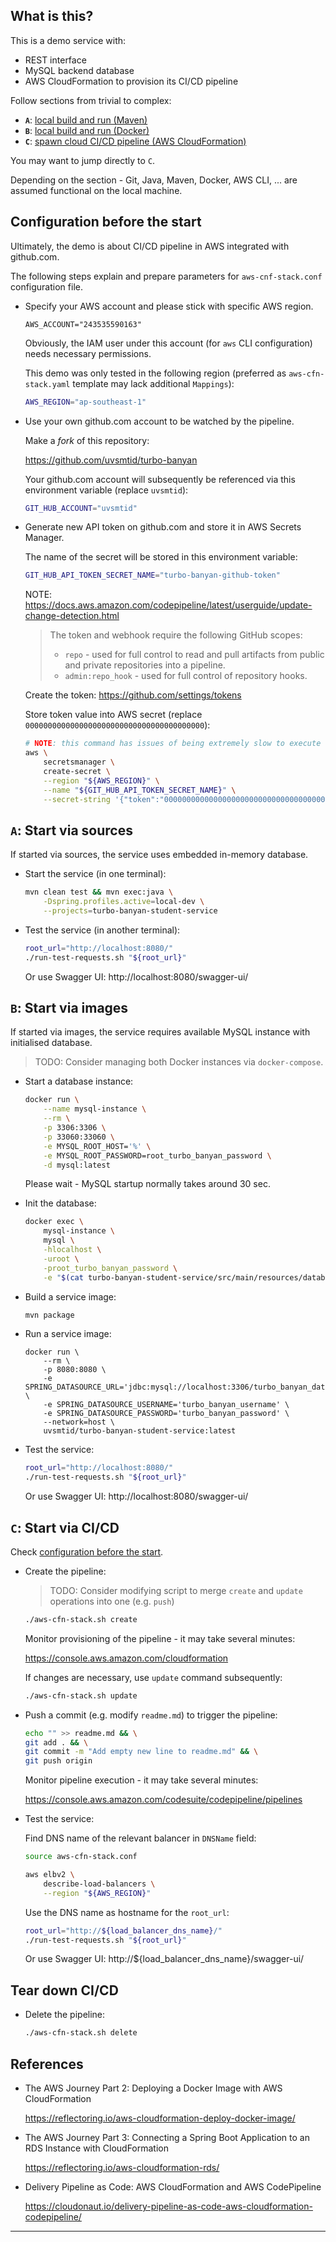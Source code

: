 
## What is this? ##

This is a demo service with:
*   REST interface
*   MySQL backend database
*   AWS CloudFormation to provision its CI/CD pipeline

Follow sections from trivial to complex:
*   **`A`**: [local build and run (Maven)](#A)
*   **`B`**: [local build and run (Docker)](#B)
*   **`C`**: [spawn cloud CI/CD pipeline (AWS CloudFormation)](#C)

You may want to jump directly to `C`.

Depending on the section - Git, Java, Maven, Docker, AWS CLI, ... are assumed functional on the local machine.

<a name="config"></a>

## Configuration before the start ##

Ultimately, the demo is about CI/CD pipeline in AWS integrated with github.com.

The following steps explain and prepare parameters for `aws-cnf-stack.conf` configuration file.

*   Specify your AWS account and please stick with specific AWS region.

    ```
    AWS_ACCOUNT="243535590163"
    ```

    Obviously, the IAM user under this account
    (for `aws` CLI configuration) needs necessary permissions.

    This demo was only tested in the following region
    (preferred as `aws-cfn-stack.yaml` template may lack additional `Mappings`):

    ```sh
    AWS_REGION="ap-southeast-1"
    ```

*   Use your own github.com account to be watched by the pipeline.

    Make a *fork* of this repository:

    https://github.com/uvsmtid/turbo-banyan

    Your github.com account will subsequently be referenced via
    this environment variable (replace `uvsmtid`):

    ```sh
    GIT_HUB_ACCOUNT="uvsmtid"
    ```

*   Generate new API token on github.com and store it in AWS Secrets Manager.

    The name of the secret will be stored in this environment variable:

    ```sh
    GIT_HUB_API_TOKEN_SECRET_NAME="turbo-banyan-github-token"
    ```

    NOTE:
    https://docs.aws.amazon.com/codepipeline/latest/userguide/update-change-detection.html
    > The token and webhook require the following GitHub scopes:
    > * `repo` - used for full control to read and pull artifacts from public and private repositories into a pipeline.
    > * `admin:repo_hook` - used for full control of repository hooks.

    Create the token: https://github.com/settings/tokens

    Store token value into AWS secret (replace `0000000000000000000000000000000000000000`):

    ```sh
    # NOTE: this command has issues of being extremely slow to execute (up to few minutes).
    aws \
        secretsmanager \
        create-secret \
        --region "${AWS_REGION}" \
        --name "${GIT_HUB_API_TOKEN_SECRET_NAME}" \
        --secret-string '{"token":"0000000000000000000000000000000000000000"}'
    ```

<a name="A"></a>

## **`A`**: Start via sources ##

If started via sources, the service uses embedded in-memory database.

*   Start the service (in one terminal):

    ```sh
    mvn clean test && mvn exec:java \
        -Dspring.profiles.active=local-dev \
        --projects=turbo-banyan-student-service
    ```

*   Test the service (in another terminal):

    ```sh
    root_url="http://localhost:8080/"
    ./run-test-requests.sh "${root_url}"
    ```

    Or use Swagger UI: http://localhost:8080/swagger-ui/

<a name="B"></a>

## **`B`**: Start via images ##

If started via images, the service requires available MySQL instance with initialised database.

> TODO: Consider managing both Docker instances via `docker-compose`.

*   Start a database instance:

    ```sh
    docker run \
        --name mysql-instance \
        --rm \
        -p 3306:3306 \
        -p 33060:33060 \
        -e MYSQL_ROOT_HOST='%' \
        -e MYSQL_ROOT_PASSWORD=root_turbo_banyan_password \
        -d mysql:latest
    ```

    Please wait - MySQL startup normally takes around 30 sec.

*   Init the database:

    <!--
    NOTE: interactive login:

    ```sh
    docker exec -it mysql-instance mysql -hlocalhost -uroot -ppassword
    ```
    -->

    ```sh
    docker exec \
        mysql-instance \
        mysql \
        -hlocalhost \
        -uroot \
        -proot_turbo_banyan_password \
        -e "$(cat turbo-banyan-student-service/src/main/resources/database/init-database.sql)"
    ```

*   Build a service image:

    ```sh
    mvn package
    ```

*   Run a service image:

    ```
    docker run \
        --rm \
        -p 8080:8080 \
        -e SPRING_DATASOURCE_URL='jdbc:mysql://localhost:3306/turbo_banyan_database' \
        -e SPRING_DATASOURCE_USERNAME='turbo_banyan_username' \
        -e SPRING_DATASOURCE_PASSWORD='turbo_banyan_password' \
        --network=host \
        uvsmtid/turbo-banyan-student-service:latest
    ```

*   Test the service:

    ```sh
    root_url="http://localhost:8080/"
    ./run-test-requests.sh "${root_url}"
    ```

    Or use Swagger UI: http://localhost:8080/swagger-ui/

<a name="C"></a>

## **`C`**: Start via CI/CD ##

Check [configuration before the start](#config).

*   Create the pipeline:

    > TODO: Consider modifying script to merge `create` and `update` operations into one (e.g. `push`)

    ```sh
    ./aws-cfn-stack.sh create
    ```

    Monitor provisioning of the pipeline - it may take several minutes:

    https://console.aws.amazon.com/cloudformation

    If changes are necessary, use `update` command subsequently:

    ```sh
    ./aws-cfn-stack.sh update
    ```

*   Push a commit (e.g. modify `readme.md`) to trigger the pipeline:

    ```sh
    echo "" >> readme.md && \
    git add . && \
    git commit -m "Add empty new line to readme.md" && \
    git push origin
    ```

    Monitor pipeline execution - it may take several minutes:

    https://console.aws.amazon.com/codesuite/codepipeline/pipelines

*   Test the service:

    Find DNS name of the relevant balancer in `DNSName` field:

    ```sh
    source aws-cfn-stack.conf

    aws elbv2 \
        describe-load-balancers \
        --region "${AWS_REGION}"
    ```

    Use the DNS name as hostname for the `root_url`:

    ```sh
    root_url="http://${load_balancer_dns_name}/"
    ./run-test-requests.sh "${root_url}"
    ```

    Or use Swagger UI: http://${load_balancer_dns_name}/swagger-ui/

## Tear down CI/CD ##

*   Delete the pipeline:

    ```sh
    ./aws-cfn-stack.sh delete
    ```

## References ##

*   The AWS Journey Part 2: Deploying a Docker Image with AWS CloudFormation

    https://reflectoring.io/aws-cloudformation-deploy-docker-image/

*   The AWS Journey Part 3: Connecting a Spring Boot Application to an RDS Instance with CloudFormation

    https://reflectoring.io/aws-cloudformation-rds/

*   Delivery Pipeline as Code: AWS CloudFormation and AWS CodePipeline

    https://cloudonaut.io/delivery-pipeline-as-code-aws-cloudformation-codepipeline/

---


